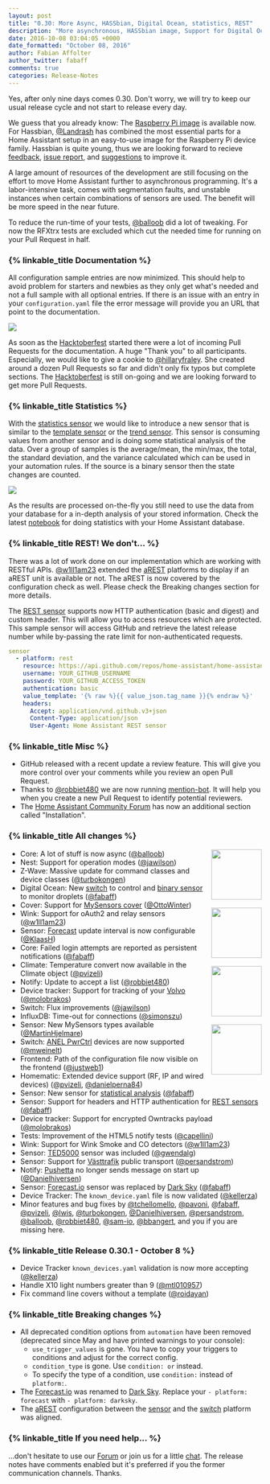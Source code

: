 ```yaml
---
layout: post
title: "0.30: More Async, HASSbian, Digital Ocean, statistics, REST"
description: "More asynchronous, HASSbian image, Support for Digital Ocean, statistics, Västtrafik public transport, and Hacktoberfest."
date: 2016-10-08 03:04:05 +0000
date_formatted: "October 08, 2016"
author: Fabian Affolter
author_twitter: fabaff
comments: true
categories: Release-Notes
---
```


Yes, after only nine days comes 0.30. Don't worry, we will try to keep our usual release cycle and not start to release every day.

We guess that you already know: The [Raspberry Pi image][pi-image] is available now. For Hassbian, [@Landrash] has combined the most essential parts for a Home Assistant setup in an easy-to-use image for the Raspberry Pi device family. Hassbian is quite young, thus we are looking forward to recieve [feedback][hassbian-forum], [issue report][hassbian-forum], and [suggestions][hassbian-forum] to improve it. 

A large amount of resources of the development are still focusing on the effort to move Home Assistant further to asynchronous programming. It's a labor-intensive task, comes with segmentation faults, and unstable instances when certain combinations of sensors are used. The benefit will be more speed in the near future.

To reduce the run-time of your tests, [@balloob] did a lot of tweaking. For now the RFXtrx tests are excluded which cut the needed time for running on your Pull Request in half. 

### {% linkable_title Documentation %}

All configuration sample entries are now minimized. This should help to avoid problem for starters and newbies as they only get what's needed and not a full sample with all optional entries. If there is an issue with an entry in your `configuration.yaml` file the error message will provide you an URL that point to the documentation.

<p class='img'>
  <img src='{{site_root}}/images/screenshots/config-validation-url.png' />
</p>

As soon as the [Hacktoberfest] started there were a lot of incoming Pull Requests for the documentation. A huge "Thank you" to all participants. Especially, we would like to give a cookie to [@hillaryfraley]. She created around a dozen Pull Requests so far and didn't only fix typos but complete sections. The [Hacktoberfest] is still on-going and we are looking forward to get more Pull Requests.

### {% linkable_title Statistics %}

With the [statistics sensor][stats-sensor] we would like to introduce a new sensor that is similar to the [template sensor][template-sensor] or the [trend sensor][trend-sensor]. This sensor is consuming values from another sensor and is doing some statistical analysis of the data. Over a group of samples is the average/mean, the min/max, the total, the standard deviation, and the variance calculated which can be used in your automation rules. If the source is a binary sensor then the state changes are counted.

<p class='img'>
  <img src='{{site_root}}/images/screenshots/stats-sensor.png' />
</p>

As the results are processed on-the-fly you still need to use the data from your database for a in-depth analysis of your stored information. Check the latest [notebook] for doing statistics with your Home Assistant database.

### {% linkable_title REST! We don't... %}

There was a lot of work done on our implementation which are working with RESTful APIs. [@w1ll1am23] extended the [aREST] platforms to display if an aREST unit is available or not. The aREST is now covered by the configuration check as well. Please check the Breaking changes section for more details.

The [REST sensor][rest-sensor] supports now HTTP authentication (basic and digest) and custom header. This will allow you to access resources which are protected. This sample sensor will access GitHub and retrieve the latest release number while by-passing the rate limit for non-authenticated requests.

```yaml
sensor
  - platform: rest
    resource: https://api.github.com/repos/home-assistant/home-assistant/releases/latest
    username: YOUR_GITHUB_USERNAME
    password: YOUR_GITHUB_ACCESS_TOKEN
    authentication: basic
    value_template: '{% raw %}{{ value_json.tag_name }}{% endraw %}'
    headers:
      Accept: application/vnd.github.v3+json
      Content-Type: application/json
      User-Agent: Home Assistant REST sensor
```

### {% linkable_title Misc %}

- GitHub released with a recent update a review feature. This will give you more control over your comments while you review an open Pull Request.
- Thanks to [@robbiet480] we are now running [mention-bot]. It will help you when you create a new Pull Request to identify potential reviewers.
- The [Home Assistant Community Forum][forum] has now an additional section called "Installation".

### {% linkable_title All changes %}

<img src='/images/supported_brands/digital_ocean.png' style='clear: right; margin-left: 5px; border:none; box-shadow: none; float: right; margin-bottom: 16px;' width='100' /><img src='/images/supported_brands/volvo.png' style='clear: right; margin-left: 5px; border:none; box-shadow: none; float: right; margin-bottom: 16px;' width='100' /><img src='/images/supported_brands/dark_sky.png' style='clear: right; margin-left: 5px; border:none; box-shadow: none; float: right; margin-bottom: 16px;' width='100' /><img src='/images/supported_brands/vasttrafik.png' style='clear: right; margin-left: 5px; border:none; box-shadow: none; float: right; margin-bottom: 16px;' width='100' />

- Core: A lot of stuff is now async ([@balloob])
- Nest: Support for operation modes ([@jawilson])
- Z-Wave: Massive update for command classes and device classes  ([@turbokongen])
- Digital Ocean: New [switch][do-switch] to control and [binary sensor][do-bin-sensor] to monitor droplets ([@fabaff])
- Cover: Support for [MySensors cover][mysensors-cover] ([@OttoWinter])
- Wink: Support for oAuth2 and relay sensors ([@w1ll1am23])
- Sensor: [Forecast][darksky] update interval is now configurable ([@KlaasH])
- Core: Failed login attempts are reported as persistent notifications ([@fabaff])
- Climate: Temperature convert now available in the Climate object ([@pvizeli])
- Notify: Update to accept a list ([@robbiet480]) 
- Device tracker: Support for tracking of your [Volvo] ([@molobrakos])
- Switch: Flux improvements ([@jawilson])
- InfluxDB: Time-out for connections ([@simonszu])
- Sensor: New MySensors types available ([@MartinHjelmare])
- Switch: [ANEL PwrCtrl][pwrctrl-switch] devices are now supported ([@mweinelt])
- Frontend: Path of the configuration file now visible on the frontend ([@justweb1])
- Homematic:  Extended device support (RF, IP and wired devices) ([@pvizeli], [@danielperna84])
- Sensor: New sensor for [statistical analysis][stats-sensor] ([@fabaff])
- Sensor: Support for headers and HTTP authentication for [REST sensors][rest-sensor] ([@fabaff])
- Device tracker: Support for encrypted Owntracks payload ([@molobrakos])
- Tests: Improvement of the HTML5 notify tests ([@capellini])
- Wink: Support for Wink Smoke and CO detectors ([@w1ll1am23])
- Sensor: [TED5000][ted5000] sensor was included ([@gwendalg])
- Sensor: Support for [Västtrafik][vasttrafik] public transport ([@persandstrom])
- Notify: [Pushetta][pushetta] no longer sends message on start up ([@Danielhiversen])
- Sensor: [Forecast.io][forecast] sensor was replaced by [Dark Sky][darksky] ([@fabaff])
- Device Tracker: The `known_device.yaml` file is now validated ([@kellerza]) 
- Minor features and bug fixes by [@tchellomello], [@pavoni], [@fabaff], [@pvizeli], [@lwis], [@turbokongen], [@Danielhiversen], [@persandstrom], [@balloob], [@robbiet480], [@sam-io], [@bbangert], and you if you are missing here.

### {% linkable_title Release 0.30.1 - October 8 %}

 - Device Tracker `known_devices.yaml` validation is now more accepting ([@kellerza])
 - Handle X10 light numbers greater than 9 ([@mtl010957])
 - Fix command line covers without a template ([@roidayan])

### {% linkable_title Breaking changes %}

- All deprecated condition options from `automation` have been removed (deprecated since May and have printed warnings to your console):
  - `use_trigger_values` is gone. You have to copy your triggers to conditions and adjust for the correct config.
  - `condition_type` is gone. Use `condition: or` instead.
  - To specify the type of a condition, use `condition:` instead of `platform:`. 
- The [Forecast.io][forecast] was renamed to [Dark Sky][darksky]. Replace your `- platform: forecast` with `- platform: darksky`.
- The [aREST][arest] configuration between the [sensor][arest-sensor] and the [switch][arest-switch] platform was aligned. 

### {% linkable_title If you need help... %}
...don't hesitate to use our [Forum](https://community.home-assistant.io/) or join us for a little [chat](https://gitter.im/home-assistant/home-assistant). The release notes have comments enabled but it's preferred if you the former communication channels. Thanks.

[@balloob]: https://github.com/balloob
[@bbangert]: https://github.com/bbangert
[@capellini]: https://github.com/capellini
[@Danielhiversen]: https://github.com/Danielhiversen
[@danielperna84]: https://github.com/danielperna84
[@fabaff]: https://github.com/fabaff
[@gwendalg]: https://github.com/gwendalg
[@hillaryfraley]: https://github.com/hillaryfraley
[@jawilson]: https://github.com/jawilson
[@justweb1]: https://github.com/justweb1
[@kellerza]: https://github.com/kellerza
[@KlaasH]: https://github.com/KlaasH
[@Landrash]: https://github.com/Landrash
[@lwis]: https://github.com/lwis
[@MartinHjelmare]: https://github.com/MartinHjelmare
[@molobrakos]: https://github.com/molobrakos
[@mweinelt]: https://github.com/mweinelt
[@OttoWinter]: https://github.com/OttoWinter
[@pavoni]: https://github.com/pavoni
[@persandstrom]: https://github.com/persandstrom
[@pvizeli]: https://github.com/pvizeli
[@robbiet480]: https://github.com/robbiet480
[@sam-io]: https://github.com/sam-io
[@simonszu]: https://github.com/simonszu
[@tchellomello]: https://github.com/tchellomello
[@turbokongen]: https://github.com/turbokongen
[@w1ll1am23]: https://github.com/w1ll1am23
[@mtl010957]: https://github.com/mtl010957
[@roidayan]: https://github.com/roidayan

[arest]: https://arest.io/
[arest-sensor]: /components/sensor.arest/
[arest-switch]: /components/switch.arest/
[darksky]: /components/sensor.darksky/
[do-bin-sensor]: /components/binary_sensor.digital_ocean/
[do-switch]: /components/switch.digital_ocean/
[forecast]: /components/sensor.forecast/
[forum]: https://community.home-assistant.io/
[Hacktoberfest]: /blog/2016/10/02/hacktoberfest/
[hassbian-forum]: https://community.home-assistant.io/c/installation/hassbian
[mention-bot]: https://github.com/mention-bot
[mysensors-cover]: /components/cover.mysensors/
[notebook]: http://nbviewer.jupyter.org/github/home-assistant/home-assistant-notebooks/blob/master/database-statistics.ipynb
[pi-image]: /blog/2016/10/01/we-have-raspberry-image-now/
[pushetta]: /components/notify.pushetta/
[pwrctrl-switch]: /components/switch.anel_pwrctrl/
[rest-sensor]: /components/sensor.rest/
[stats-sensor]: /components/sensor.statistics/
[ted5000]: /components/sensor.ted5000/
[template-sensor]: /components/sensor.template/
[trend-sensor]: /components/binary_sensor.trend/
[vasttrafik]: /components/sensor.vasttrafik/
[Volvo]: /components/device_tracker.volvooncall/


